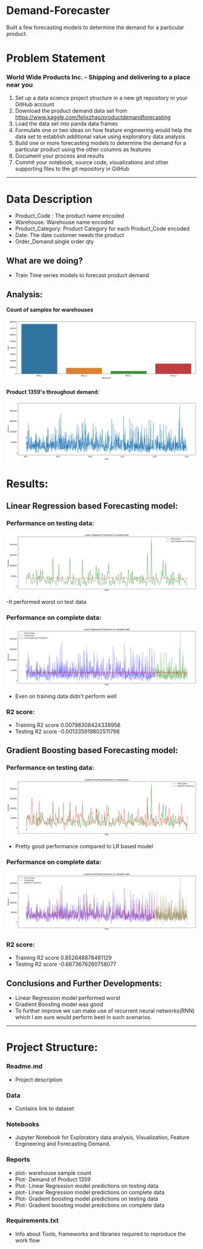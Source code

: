 # Demand-Forecaster
Built a few forecasting models to determine the demand for a particular product.


# Problem Statement
### World Wide Products Inc. - Shipping and delivering to a place near you
1. Set up a data science project structure in a new git repository in your GitHub account
2. Download the product demand data set from
https://www.kaggle.com/felixzhao/productdemandforecasting
3. Load the data set into panda data frames
4. Formulate one or two ideas on how feature engineering would help the data set to establish additional value using exploratory data analysis
5. Build one or more forecasting models to determine the demand for a particular product using the other columns as features
6. Document your process and results
7. Commit your notebook, source code, visualizations and other supporting files to the git repository in GitHub

---

# Data Description
- Product_Code : The product name encoded
- Warehouse: Warehouse name encoded
- Product_Category: Product Category for each Product_Code encoded
- Date: The date customer needs the product
- Order_Demand:single order qty

## What are we doing?
- Train Time series models to forecast product demand

## Analysis:

#### Count of samples for warehouses 
![](https://github.com/SFLazarus/Demand-Forecaster/blob/main/reports/warehouse-count.png)

#### Product 1359's throughout demand:

![](https://github.com/SFLazarus/Demand-Forecaster/blob/main/reports/demand-of-product1359.png)

# Results:

## Linear Regression based Forecasting model:
### Performance on testing data:

![](https://github.com/SFLazarus/Demand-Forecaster/blob/main/reports/LR-predictions-testing-data.png)

-It performed worst on test data

### Performance on complete data:

![](https://github.com/SFLazarus/Demand-Forecaster/blob/main/reports/LR-predictions-complete-data.png)

- Even on training data didn't perform well

### R2 score:
- Training R2 score 0.00798308424338956
- Testing R2 score -0.001335919802511798

## Gradient Boosting based Forecasting model:
### Performance on testing data:

![](https://github.com/SFLazarus/Demand-Forecaster/blob/main/reports/GB-predictions-testing-data.png)

- Pretty good performance compared to LR based model

### Performance on complete data:

![](https://github.com/SFLazarus/Demand-Forecaster/blob/main/reports/GB-predictions-complete-data.png)

### R2 score:
- Training R2 score 0.852648878481129
- Testing R2 score -0.6673676260758077

## Conclusions and Further Developments:
- Linear Regression model performed worst
- Gradient Boosting model was good
- To further improve we can make use of recurrent neural networks(RNN) which I am sure would perform best in such scenarios.

---

# Project Structure:
### Readme.md
- Project description
### Data
- Contains link to dataset
### Notebooks
- Jupyter Notebook for Exploratory data analysis, Visualization, Feature Engineering and Forecasting Demand.
### Reports
- plot- warehouse sample count 
- Plot- Demand of Product 1359
- Plot- Linear Regression model predictions on testing data
- plot- Linear Regression model predictions on complete data
- Plot- Gradient boosting model predictions on testing data
- Plot- Gradient boosting model predictions on complete data
### Requirements.txt
- Info about Tools, frameworks and libraries required to reproduce the work flow
